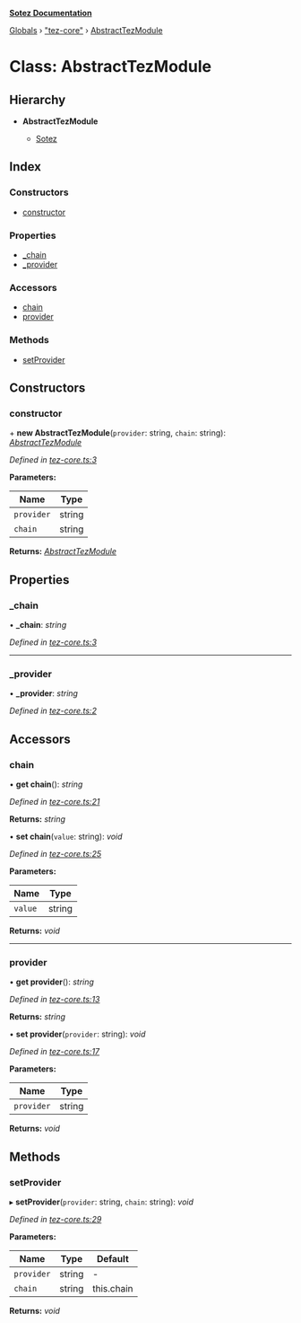 **[Sotez Documentation](../README.md)**

[Globals](../README.md) › ["tez-core"](../modules/_tez_core_.md) › [AbstractTezModule](_tez_core_.abstracttezmodule.md)

# Class: AbstractTezModule

## Hierarchy

* **AbstractTezModule**

  * [Sotez](_sotez_.sotez.md)

## Index

### Constructors

* [constructor](_tez_core_.abstracttezmodule.md#constructor)

### Properties

* [_chain](_tez_core_.abstracttezmodule.md#_chain)
* [_provider](_tez_core_.abstracttezmodule.md#_provider)

### Accessors

* [chain](_tez_core_.abstracttezmodule.md#chain)
* [provider](_tez_core_.abstracttezmodule.md#provider)

### Methods

* [setProvider](_tez_core_.abstracttezmodule.md#setprovider)

## Constructors

###  constructor

\+ **new AbstractTezModule**(`provider`: string, `chain`: string): *[AbstractTezModule](_tez_core_.abstracttezmodule.md)*

*Defined in [tez-core.ts:3](https://github.com/AndrewKishino/sotez/blob/8228d6e/src/tez-core.ts#L3)*

**Parameters:**

Name | Type |
------ | ------ |
`provider` | string |
`chain` | string |

**Returns:** *[AbstractTezModule](_tez_core_.abstracttezmodule.md)*

## Properties

###  _chain

• **_chain**: *string*

*Defined in [tez-core.ts:3](https://github.com/AndrewKishino/sotez/blob/8228d6e/src/tez-core.ts#L3)*

___

###  _provider

• **_provider**: *string*

*Defined in [tez-core.ts:2](https://github.com/AndrewKishino/sotez/blob/8228d6e/src/tez-core.ts#L2)*

## Accessors

###  chain

• **get chain**(): *string*

*Defined in [tez-core.ts:21](https://github.com/AndrewKishino/sotez/blob/8228d6e/src/tez-core.ts#L21)*

**Returns:** *string*

• **set chain**(`value`: string): *void*

*Defined in [tez-core.ts:25](https://github.com/AndrewKishino/sotez/blob/8228d6e/src/tez-core.ts#L25)*

**Parameters:**

Name | Type |
------ | ------ |
`value` | string |

**Returns:** *void*

___

###  provider

• **get provider**(): *string*

*Defined in [tez-core.ts:13](https://github.com/AndrewKishino/sotez/blob/8228d6e/src/tez-core.ts#L13)*

**Returns:** *string*

• **set provider**(`provider`: string): *void*

*Defined in [tez-core.ts:17](https://github.com/AndrewKishino/sotez/blob/8228d6e/src/tez-core.ts#L17)*

**Parameters:**

Name | Type |
------ | ------ |
`provider` | string |

**Returns:** *void*

## Methods

###  setProvider

▸ **setProvider**(`provider`: string, `chain`: string): *void*

*Defined in [tez-core.ts:29](https://github.com/AndrewKishino/sotez/blob/8228d6e/src/tez-core.ts#L29)*

**Parameters:**

Name | Type | Default |
------ | ------ | ------ |
`provider` | string | - |
`chain` | string |  this.chain |

**Returns:** *void*